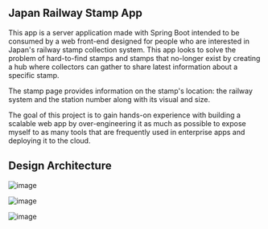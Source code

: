 ## Japan Railway Stamp App

This app is a server application made with Spring Boot intended to be consumed by a web front-end designed for people who are interested in Japan's railway stamp collection system. This app looks to solve the problem of hard-to-find stamps and stamps that
no-longer exist by creating a hub where collectors can gather to share latest information about a specific stamp.

The stamp page provides information on the stamp's location: the railway system and the station number along with its visual and size.

The goal of this project is to gain hands-on experience with building a scalable web app by over-engineering it as much as possible to expose myself to as many tools that are frequently used
in enterprise apps and deploying it to the cloud.

## Design Architecture

![image](https://github.com/user-attachments/assets/4e7fef70-7bb7-4499-be18-964cf37a6ef4)

![image](https://github.com/user-attachments/assets/4e6b4416-ffa6-4436-88ab-d865110943ca)

![image](https://github.com/user-attachments/assets/10dc9992-9acb-445b-bed7-3ce1485f77db)

